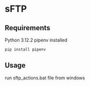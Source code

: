 # sFTP

## Requirements
Python 3.12.2
pipenv installed
```markdown
pip install pipenv
```

## Usage
run sftp_actions.bat file from windows